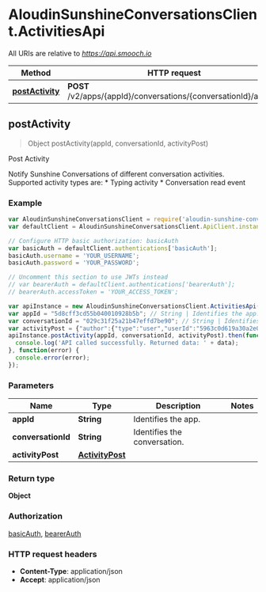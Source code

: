 # AloudinSunshineConversationsClient.ActivitiesApi

All URIs are relative to *https://api.smooch.io*

Method | HTTP request | Description
------------- | ------------- | -------------
[**postActivity**](ActivitiesApi.md#postActivity) | **POST** /v2/apps/{appId}/conversations/{conversationId}/activity | Post Activity



## postActivity

> Object postActivity(appId, conversationId, activityPost)

Post Activity

Notify Sunshine Conversations of different conversation activities. Supported activity types are: * Typing activity * Conversation read event 

### Example

```javascript
var AloudinSunshineConversationsClient = require('aloudin-sunshine-conversations-client');
var defaultClient = AloudinSunshineConversationsClient.ApiClient.instance;

// Configure HTTP basic authorization: basicAuth
var basicAuth = defaultClient.authentications['basicAuth'];
basicAuth.username = 'YOUR_USERNAME';
basicAuth.password = 'YOUR_PASSWORD';

// Uncomment this section to use JWTs instead
// var bearerAuth = defaultClient.authentications['bearerAuth'];
// bearerAuth.accessToken = 'YOUR_ACCESS_TOKEN';

var apiInstance = new AloudinSunshineConversationsClient.ActivitiesApi();
var appId = "5d8cff3cd55b040010928b5b"; // String | Identifies the app.
var conversationId = "029c31f25a21b47effd7be90"; // String | Identifies the conversation.
var activityPost = {"author":{"type":"user","userId":"5963c0d619a30a2e00de36b8"},"type":"conversation:read"}; // ActivityPost | 
apiInstance.postActivity(appId, conversationId, activityPost).then(function(data) {
  console.log('API called successfully. Returned data: ' + data);
}, function(error) {
  console.error(error);
});

```

### Parameters



Name | Type | Description  | Notes
------------- | ------------- | ------------- | -------------
 **appId** | **String**| Identifies the app. | 
 **conversationId** | **String**| Identifies the conversation. | 
 **activityPost** | [**ActivityPost**](ActivityPost.md)|  | 

### Return type

**Object**

### Authorization

[basicAuth](../README.md#basicAuth), [bearerAuth](../README.md#bearerAuth)

### HTTP request headers

- **Content-Type**: application/json
- **Accept**: application/json

